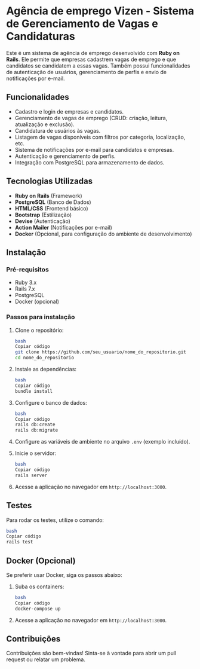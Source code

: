 # Agência de emprego Vizen - Sistema de Gerenciamento de Vagas e Candidaturas

Este é um sistema de agência de emprego desenvolvido com **Ruby on Rails**. Ele permite que empresas cadastrem vagas de emprego e que candidatos se candidatem a essas vagas. Também possui funcionalidades de autenticação de usuários, gerenciamento de perfis e envio de notificações por e-mail.

## Funcionalidades

- Cadastro e login de empresas e candidatos.
- Gerenciamento de vagas de emprego (CRUD: criação, leitura, atualização e exclusão).
- Candidatura de usuários às vagas.
- Listagem de vagas disponíveis com filtros por categoria, localização, etc.
- Sistema de notificações por e-mail para candidatos e empresas.
- Autenticação e gerenciamento de perfis.
- Integração com PostgreSQL para armazenamento de dados.

## Tecnologias Utilizadas

- **Ruby on Rails** (Framework)
- **PostgreSQL** (Banco de Dados)
- **HTML/CSS** (Frontend básico)
- **Bootstrap** (Estilização)
- **Devise** (Autenticação)
- **Action Mailer** (Notificações por e-mail)
- **Docker** (Opcional, para configuração do ambiente de desenvolvimento)

## Instalação

### Pré-requisitos

- Ruby 3.x
- Rails 7.x
- PostgreSQL
- Docker (opcional)

### Passos para instalação

1. Clone o repositório:
    
    ```bash
    bash
    Copiar código
    git clone https://github.com/seu_usuario/nome_do_repositorio.git
    cd nome_do_repositorio
    
    ```
    
2. Instale as dependências:
    
    ```bash
    bash
    Copiar código
    bundle install
    
    ```
    
3. Configure o banco de dados:
    
    ```bash
    bash
    Copiar código
    rails db:create
    rails db:migrate
    
    ```
    
4. Configure as variáveis de ambiente no arquivo `.env` (exemplo incluído).
5. Inicie o servidor:
    
    ```bash
    bash
    Copiar código
    rails server
    
    ```
    
6. Acesse a aplicação no navegador em `http://localhost:3000`.

## Testes

Para rodar os testes, utilize o comando:

```bash
bash
Copiar código
rails test

```

## Docker (Opcional)

Se preferir usar Docker, siga os passos abaixo:

1. Suba os containers:
    
    ```bash
    bash
    Copiar código
    docker-compose up
    
    ```
    
2. Acesse a aplicação no navegador em `http://localhost:3000`.

## Contribuições

Contribuições são bem-vindas! Sinta-se à vontade para abrir um pull request ou relatar um problema.
